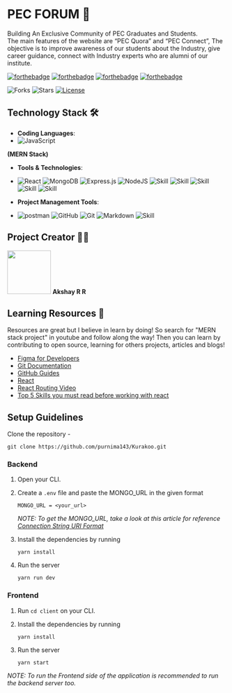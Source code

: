 # PEC FORUM 🔰

Building An Exclusive Community
of PEC Graduates and Students.  
The main features of the website are “PEC Quora” and “PEC Connect”, The objective is to improve awareness of our students about the Industry, give career guidance, connect with Industry experts who are alumni of our institute. 



[![forthebadge](https://forthebadge.com/images/badges/open-source.svg)](https://forthebadge.com)
[![forthebadge](https://forthebadge.com/images/badges/built-with-love.svg)](https://forthebadge.com)
[![forthebadge](https://forthebadge.com/images/badges/built-by-developers.svg)](https://forthebadge.com)
[![forthebadge](https://forthebadge.com/images/badges/makes-people-smile.svg)](https://forthebadge.com)  


![Forks](https://img.shields.io/github/forks/akshay1027/pecquora)
![Stars](https://img.shields.io/github/stars/akshay1027/pecquora)
[![License](https://img.shields.io/github/license/purnima143/Kurakoo)](https://github.com/purnima143/Kurakoo/blob/master/LICENSE)


## Technology Stack 🛠️

- **Coding Languages**: 
- <img alt="JavaScript" src="https://img.shields.io/badge/javascript%20-%23323330.svg?&style=for-the-badge&logo=javascript&logoColor=%23F7DF1E"/>
 **(MERN Stack)**

- **Tools & Technologies**:     
- <img alt="React" src="https://img.shields.io/badge/react%20-%2320232a.svg?&style=for-the-badge&logo=react&logoColor=%2361DAFB"/> <img alt="MongoDB" src ="https://img.shields.io/badge/MongoDB-%234ea94b.svg?&style=for-the-badge&logo=mongodb&logoColor=white"/> <img alt="Express.js" src="https://img.shields.io/badge/express.js%20-%23404d59.svg?&style=for-the-badge"/> <img alt="NodeJS" src="https://img.shields.io/badge/node.js%20-%2343853D.svg?&style=for-the-badge&logo=node.js&logoColor=white"/> ![Skill](https://img.shields.io/badge/Material--UI-0081CB?style=for-the-badge&logo=material-ui&logoColor=white)
![Skill](https://img.shields.io/badge/React_Router-CA4245?style=for-the-badge&logo=react-router&logoColor=white) ![Skill](https://img.shields.io/badge/axios-563D7C?style=for-the-badge&logo=axios&logoColor=white) ![Skill](https://img.shields.io/badge/bcrypt-CB3837?style=for-the-badge&logo=bcrypt&logoColor=white)
![Skill](https://img.shields.io/badge/cloudinary-000000?style=for-the-badge&logo=cloudinary&logoColor=white)


- **Project Management Tools**:   
- <img alt="postman" src="https://img.shields.io/badge/Postman%20-%23026AA7.svg?&style=for-the-badge&logo=Postman&logoColor=white"/> <img alt="GitHub" src="https://img.shields.io/badge/github%20-%23121011.svg?&style=for-the-badge&logo=github&logoColor=white"/> <img alt="Git" src="https://img.shields.io/badge/git%20-%23F05033.svg?&style=for-the-badge&logo=git&logoColor=white"/> <img alt="Markdown" src="https://img.shields.io/badge/markdown-%23000000.svg?&style=for-the-badge&logo=markdown&logoColor=white"/> ![Skill](https://img.shields.io/badge/Yarn-2C8EBB?style=for-the-badge&logo=yarn&logoColor=white)

## Project Creator 👐🏻

<td align="center"><img src="https://avatars.githubusercontent.com/u/65683151?s=400&u=fcfad8b07092211b1f7f2cebd7e2b48e7d71a469&v=4" width="100px;" alt=""/> 
	<b>Akshay R R</b>
</td>

  
## Learning Resources 🧰

Resources are great but I believe in learn by doing! So search for "MERN stack project" in youtube and follow along the way! Then you can learn by contributing to open source, learning for others projects, articles and blogs!

- [Figma for Developers](https://www.youtube.com/playlist?list=PL7e8VJ_ZN6epq-oiYOufiuPI-fpDC2Mby)
- [Git Documentation](https://git-scm.com/docs)
- [GitHub Guides](https://guides.github.com/)
- [React](https://girlcodeit.com/onecodemap?id=react.json)
- [React Routing Video](https://www.youtube.com/watch?v=Law7wfdg_ls&t=1778s)
- [Top 5 Skills you must read before working with react](https://www.geeksforgeeks.org/top-5-skills-you-must-know-before-you-learn-reactjs/)  


## Setup Guidelines
Clone the repository -
```
git clone https://github.com/purnima143/Kurakoo.git
```

### Backend

1. Open your CLI.

2. Create a `.env` file and paste the MONGO_URL in the given format

    ```
    MONGO_URL = <your_url>
    ```

    _NOTE: To get the MONGO_URL, take a look at this article for reference [Connection String URI Format](https://docs.mongodb.com/manual/reference/connection-string/)_

3. Install the dependencies by running
    ```
    yarn install
    ```

4. Run the server
    ```
    yarn run dev
    ```

### Frontend

1. Run `cd client` on your CLI.

2. Install the dependencies by running
    ```
    yarn install
    ```

3. Run the server
    ```
    yarn start
    ```
_NOTE: To run the Frontend side of the application is recommended to run the backend server too._


